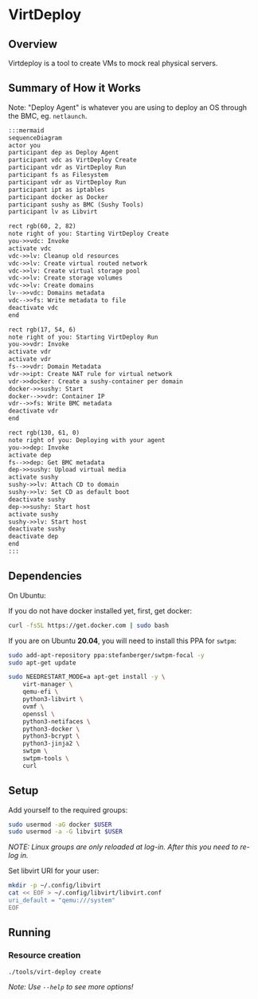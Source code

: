 # VirtDeploy

## Overview

Virtdeploy is a tool to create VMs to mock real physical servers.

## Summary of How it Works

Note: "Deploy Agent" is whatever you are using to deploy an OS through the BMC, eg. `netlaunch`.

```markdown
:::mermaid
sequenceDiagram
actor you
participant dep as Deploy Agent
participant vdc as VirtDeploy Create
participant vdr as VirtDeploy Run
participant fs as Filesystem
participant vdr as VirtDeploy Run
participant ipt as iptables
participant docker as Docker
participant sushy as BMC (Sushy Tools)
participant lv as Libvirt

rect rgb(60, 2, 82)
note right of you: Starting VirtDeploy Create
you->>vdc: Invoke
activate vdc
vdc->>lv: Cleanup old resources
vdc->>lv: Create virtual routed network
vdc->>lv: Create virtual storage pool
vdc->>lv: Create storage volumes
vdc->>lv: Create domains
lv-->>vdc: Domains metadata
vdc-->>fs: Write metadata to file
deactivate vdc
end

rect rgb(17, 54, 6)
note right of you: Starting VirtDeploy Run
you->>vdr: Invoke
activate vdr
activate vdr
fs-->>vdr: Domain Metadata
vdr->>ipt: Create NAT rule for virtual network
vdr->>docker: Create a sushy-container per domain
docker->>sushy: Start
docker-->>vdr: Container IP
vdr-->>fs: Write BMC metadata
deactivate vdr
end

rect rgb(130, 61, 0)
note right of you: Deploying with your agent
you->>dep: Invoke
activate dep
fs-->>dep: Get BMC metadata
dep->>sushy: Upload virtual media
activate sushy
sushy->>lv: Attach CD to domain
sushy->>lv: Set CD as default boot
deactivate sushy
dep->>sushy: Start host
activate sushy
sushy->>lv: Start host
deactivate sushy
deactivate dep
end
:::
```

## Dependencies

On Ubuntu:

If you do not have docker installed yet, first, get docker:

```bash
curl -fsSL https://get.docker.com | sudo bash
```

If you are on Ubuntu **20.04**, you will need to install this PPA for `swtpm`:

```bash
sudo add-apt-repository ppa:stefanberger/swtpm-focal -y
sudo apt-get update
```

```bash
sudo NEEDRESTART_MODE=a apt-get install -y \
    virt-manager \
    qemu-efi \
    python3-libvirt \
    ovmf \
    openssl \
    python3-netifaces \
    python3-docker \
    python3-bcrypt \
    python3-jinja2 \
    swtpm \
    swtpm-tools \
    curl
```

## Setup

Add yourself to the required groups:

```bash
sudo usermod -aG docker $USER
sudo usermod -a -G libvirt $USER
```

*NOTE: Linux groups are only reloaded at log-in. After this you need to re-log in.*

Set libvirt URI for your user:

```bash
mkdir -p ~/.config/libvirt
cat << EOF > ~/.config/libvirt/libvirt.conf
uri_default = "qemu:///system"
EOF
```

## Running

### Resource creation

```bash
./tools/virt-deploy create
```

*Note: Use `--help` to see more options!*

